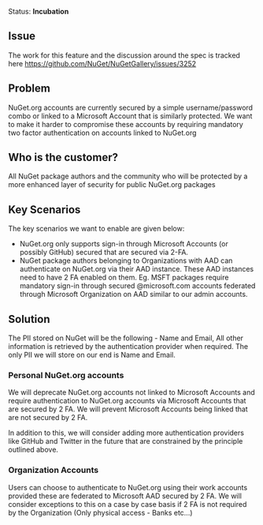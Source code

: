 Status: **Incubation**

## Issue
The work for this feature and the discussion around the spec is tracked here https://github.com/NuGet/NuGetGallery/issues/3252

## Problem
NuGet.org accounts are currently secured by a simple username/password combo or linked to a Microsoft Account that is similarly protected. We want to make it harder to compromise these accounts by requiring mandatory two factor authentication on accounts linked to NuGet.org

## Who is the customer?
All NuGet package authors and the community who will be protected by a more enhanced layer of security for public NuGet.org packages

## Key Scenarios
The key scenarios we want to enable are given below:

* NuGet.org only supports sign-in through Microsoft Accounts (or possibly GitHub) secured that are secured via 2-FA.
* NuGet package authors belonging to Organizations with AAD can authenticate on NuGet.org via their AAD instance. These AAD instances need to have 2 FA enabled on them. Eg. MSFT packages require mandatory sign-in through secured @microsoft.com accounts federated through Microsoft Organization on AAD similar to our admin accounts.

## Solution

The PII stored on NuGet will be the following - Name and Email, All other information is retrieved by the authentication provider when required. The only PII we will store on our end is Name and Email. 

### Personal NuGet.org accounts

We will deprecate NuGet.org accounts not linked to Microsoft Accounts and require authentication to NuGet.org accounts via Microsoft Accounts that are secured by 2 FA. We will prevent Microsoft Accounts being linked that are not secured by 2 FA.

In addition to this, we will consider adding more authentication providers like GitHub and Twitter in the future that are constrained by the principle outlined above.

### Organization Accounts

Users can choose to authenticate to NuGet.org using their work accounts provided these are federated to Microsoft AAD secured by 2 FA. We will consider exceptions to this on a case by case basis if 2 FA is not required by the Organization (Only physical access - Banks etc...)




